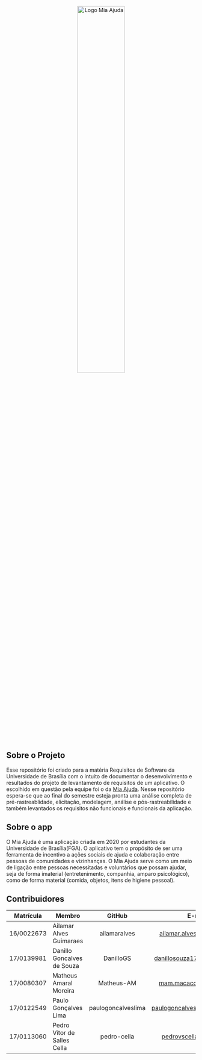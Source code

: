 <p align="center">
  <img src="https://i.imgur.com/5wtqEys.png" alt="Logo Mia Ajuda" width="50%"/>
</p>


## Sobre o Projeto

Esse repositório foi criado para a matéria Requisitos de Software da Universidade de Brasília com o intuito de documentar o desenvolvimento e resultados do projeto de levantamento de requisitos de um aplicativo. O escolhido em questão pela equipe foi o da [Mia Ajuda](https://play.google.com/store/apps/details?id=com.unb.miaajuda&hl=pt_BR). Nesse repositório espera-se que ao final do semestre esteja pronta uma análise completa de pré-rastreablidade, elicitação, modelagem, análise e pós-rastreabilidade e também levantados os requisitos não funcionais e funcionais da aplicação.

## Sobre o app
O Mia Ajuda é uma aplicação criada em 2020 por estudantes da Universidade de Brasília(FGA). O aplicativo tem o propósito de ser uma ferramenta de incentivo a ações sociais de ajuda e colaboração entre pessoas de comunidades e vizinhanças. O Mia Ajuda serve como um meio de ligação entre pessoas necessitadas e voluntários que possam ajudar, seja de forma imaterial (entretenimento, companhia, amparo psicológico), como de forma material (comida, objetos, itens de higiene pessoal).

## Contribuidores

Matrícula| Membro | GitHub | E-mail 
 :-----: | ------ | :----: | :----: 
16/0022673 | Ailamar Alves Guimaraes | ailamaralves | ailamar.alvesg@gmail.com 
17/0139981 | Danillo Goncalves de Souza | DanilloGS | danillosouza1704@gmail.com 
17/0080307 | Matheus Amaral Moreira | Matheus-AM | mam.macacod@gmail.com 
17/0122549 | Paulo Gonçalves Lima | paulogoncalveslima | paulogoncalves436@gmail.com 
17/0113060 | Pedro Vítor de Salles Cella | pedro-cella | pedrovscella@gmail.com 